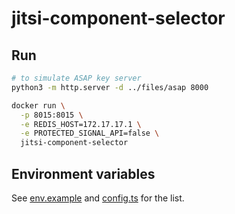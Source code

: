 # jitsi-component-selector

## Run

```bash
# to simulate ASAP key server
python3 -m http.server -d ../files/asap 8000

docker run \
  -p 8015:8015 \
  -e REDIS_HOST=172.17.17.1 \
  -e PROTECTED_SIGNAL_API=false \
  jitsi-component-selector
```

## Environment variables

See
[env.example](https://github.com/jitsi/jitsi-component-selector/blob/main/env.example)
and
[config.ts](https://github.com/jitsi/jitsi-component-selector/blob/main/src/config/config.ts)
for the list.
